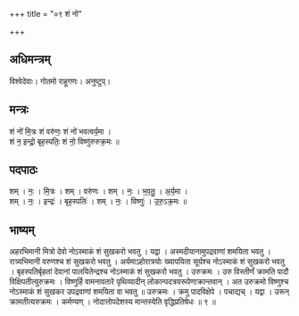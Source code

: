 +++
title = "०९ शं नो"

+++
## अधिमन्त्रम्
विश्वेदेवाः। गोतमो राहूगणः। अनुष्टुप्।

## मन्त्रः
शं नो॑ मि॒त्रः शं वरु॑णः॒ शं नो॑ भवत्वर्य॒मा ।  
शं न॒ इन्द्रो॒ बृह॒स्पतिः॒ शं नो॒ विष्णु॑रुरुक्र॒मः ॥

## पदपाठः
शम् । नः॒ । मि॒त्रः । शम् । वरु॑णः । शम् । नः॒ । भ॒व॒तु॒ । अ॒र्य॒मा ।  
शम् । नः॒ । इन्द्रः॑ । बृह॒स्पतिः॑ । शम् । नः॒ । विष्णुः॑ । उ॒रु॒ऽक्र॒मः ॥

## भाष्यम्
अहरभिमानी मित्रो देवो नोऽस्माकं शं सुखकरो भवतु । यद्वा । अस्मदीयानामुपद्रवाणां शमयिता भवतु । रात्र्यभिमानी वरुणश्च शं सुखकरो भवतु । अर्यमाऽहोरात्रयोः ख्यापयिता सूर्यश्च नोऽस्माकं शं सुखकरो भवतु । बृहस्पतिर्बृहतां देवानां पालयितेन्द्रश्च नोऽस्माकं शं सुखकरो भवतु । उरुक्रमः । उरु विस्तीर्णं क्रामति पादौ विक्षिपतीत्युरुक्रमः । विष्णुर्हि वामनावतारे पृथिव्यादीन् लोकान्पदत्रयरूपेणाक्रान्तवान् । अत उरुक्रमो विष्णुश्च नोऽस्माकं शं सुखकर उपद्रवाणां शमयिता वा भवतु ॥ उरुक्रमः । क्रमु पादविक्षेपे । पचाद्यच् । यद्वा । उरून् क्रामतीत्यरुक्रमः । कर्मण्यण् । नोदात्तोपदेशस्य मान्तस्येति वृद्धिप्रतिषेधः ॥ ९ ॥